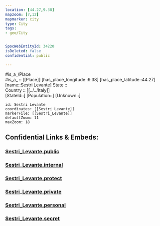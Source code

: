 ```yaml
---
location: [44.27,9.38] 
mapzoom: [7,12] 
mapmarker: city 
type: City
tags:
- geo/City


SpocWebEntityId: 34220
isDeleted: false
confidential: public

---
```

#is_a_/Place  
#is_a_ :: [[Place]] 
[has_place_longitude::9.38] 
[has_place_latitude::44.27] 
[name::Sestri Levante] 
State ::  
Country :: [[../../Italy]]  
[StateId::] 
[Population::] 
[Unknown::] 


```leaflet
id: Sestri Levante
coordinates: [[Sestri_Levante]] 
markerFile: [[Sestri_Levante]] 
defaultZoom: 11 
maxZoom: 18
```


## Confidential Links & Embeds: 

### [Sestri_Levante.public](/_public/\Earth\Continent\Europe\Europe~South\Italy\CitySestri_Levante.public.md) 

### [Sestri_Levante.internal](/_internal/\Earth\Continent\Europe\Europe~South\Italy\CitySestri_Levante.internal.md) 

### [Sestri_Levante.protect](/_protect/\Earth\Continent\Europe\Europe~South\Italy\CitySestri_Levante.protect.md) 

### [Sestri_Levante.private](/_private/\Earth\Continent\Europe\Europe~South\Italy\CitySestri_Levante.private.md) 

### [Sestri_Levante.personal](/_personal/\Earth\Continent\Europe\Europe~South\Italy\CitySestri_Levante.personal.md) 

### [Sestri_Levante.secret](/_secret/\Earth\Continent\Europe\Europe~South\Italy\CitySestri_Levante.secret.md)

